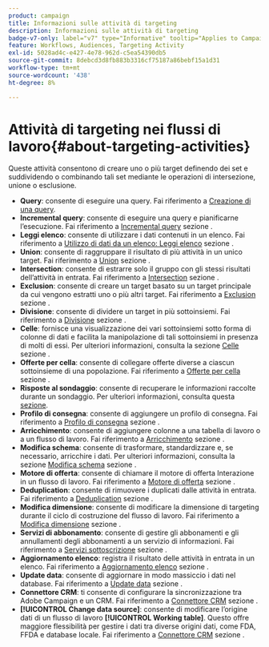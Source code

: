 ```yaml
---
product: campaign
title: Informazioni sulle attività di targeting
description: Informazioni sulle attività di targeting
badge-v7-only: label="v7" type="Informative" tooltip="Applies to Campaign Classic v7 only"
feature: Workflows, Audiences, Targeting Activity
exl-id: 5028ad4c-e427-4e78-962d-c5ea54390db5
source-git-commit: 8debcd3d8fb883b3316cf75187a86bebf15a1d31
workflow-type: tm+mt
source-wordcount: '438'
ht-degree: 8%

---
```


# Attività di targeting nei flussi di lavoro{#about-targeting-activities}



Queste attività consentono di creare uno o più target definendo dei set e suddividendo o combinando tali set mediante le operazioni di intersezione, unione o esclusione.

* **Query**: consente di eseguire una query. Fai riferimento a [Creazione di una query](query.md#creating-a-query).
* **Incremental query**: consente di eseguire una query e pianificarne l’esecuzione. Fai riferimento a [Incremental query](incremental-query.md) sezione .
* **Leggi elenco**: consente di utilizzare i dati contenuti in un elenco. Fai riferimento a [Utilizzo di dati da un elenco: Leggi elenco](../../platform/using/import-export-workflows.md#using-data-from-a-list--read-list) sezione .
* **Union**: consente di raggruppare il risultato di più attività in un unico target. Fai riferimento a [Union](union.md) sezione .
* **Intersection**: consente di estrarre solo il gruppo con gli stessi risultati dell’attività in entrata. Fai riferimento a [Intersection](intersection.md) sezione .
* **Exclusion**: consente di creare un target basato su un target principale da cui vengono estratti uno o più altri target. Fai riferimento a [Exclusion](exclusion.md) sezione .
* **Divisione**: consente di dividere un target in più sottoinsiemi. Fai riferimento a [Divisione](split.md) sezione .
* **Celle**: fornisce una visualizzazione dei vari sottoinsiemi sotto forma di colonne di dati e facilita la manipolazione di tali sottoinsiemi in presenza di molti di essi. Per ulteriori informazioni, consulta la sezione [Celle](cells.md) sezione .
* **Offerte per cella**: consente di collegare offerte diverse a ciascun sottoinsieme di una popolazione. Fai riferimento a [Offerte per cella](offers-by-cell.md) sezione .
* **Risposte al sondaggio**: consente di recuperare le informazioni raccolte durante un sondaggio. Per ulteriori informazioni, consulta questa [sezione](../../surveys/using/getting-started-with-surveys.md).
* **Profilo di consegna**: consente di aggiungere un profilo di consegna. Fai riferimento a [Profilo di consegna](../../workflow/using/delivery-outline.md) sezione .
* **Arricchimento**: consente di aggiungere colonne a una tabella di lavoro o a un flusso di lavoro. Fai riferimento a [Arricchimento](../../workflow/using/enrichment.md) sezione .
* **Modifica schema**: consente di trasformare, standardizzare e, se necessario, arricchire i dati. Per ulteriori informazioni, consulta la sezione [Modifica schema](../../workflow/using/edit-schema.md) sezione .
* **Motore di offerta**: consente di chiamare il motore di offerta Interazione in un flusso di lavoro. Fai riferimento a [Motore di offerta](../../workflow/using/offer-engine.md) sezione .
* **Deduplication**: consente di rimuovere i duplicati dalle attività in entrata. Fai riferimento a [Deduplication](../../workflow/using/deduplication.md) sezione .
* **Modifica dimensione**: consente di modificare la dimensione di targeting durante il ciclo di costruzione del flusso di lavoro. Fai riferimento a [Modifica dimensione](../../workflow/using/change-dimension.md) sezione .
* **Servizi di abbonamento**: consente di gestire gli abbonamenti e gli annullamenti degli abbonamenti a un servizio di informazioni. Fai riferimento a [Servizi sottoscrizione](../../workflow/using/subscription-services.md) sezione .
* **Aggiornamento elenco**: registra il risultato delle attività in entrata in un elenco. Fai riferimento a [Aggiornamento elenco](../../workflow/using/list-update.md) sezione .
* **Update data**: consente di aggiornare in modo massiccio i dati nel database. Fai riferimento a [Update data](../../workflow/using/update-data.md) sezione .
* **Connettore CRM**: ti consente di configurare la sincronizzazione tra Adobe Campaign e un CRM. Fai riferimento a [Connettore CRM](../../workflow/using/crm-connector.md) sezione .
* **[!UICONTROL Change data source]**: consente di modificare l’origine dati di un flusso di lavoro **[!UICONTROL Working table]**. Questo offre maggiore flessibilità per gestire i dati tra diverse origini dati, come FDA, FFDA e database locale. Fai riferimento a [Connettore CRM](../../workflow/using/change-data-source.md) sezione .
